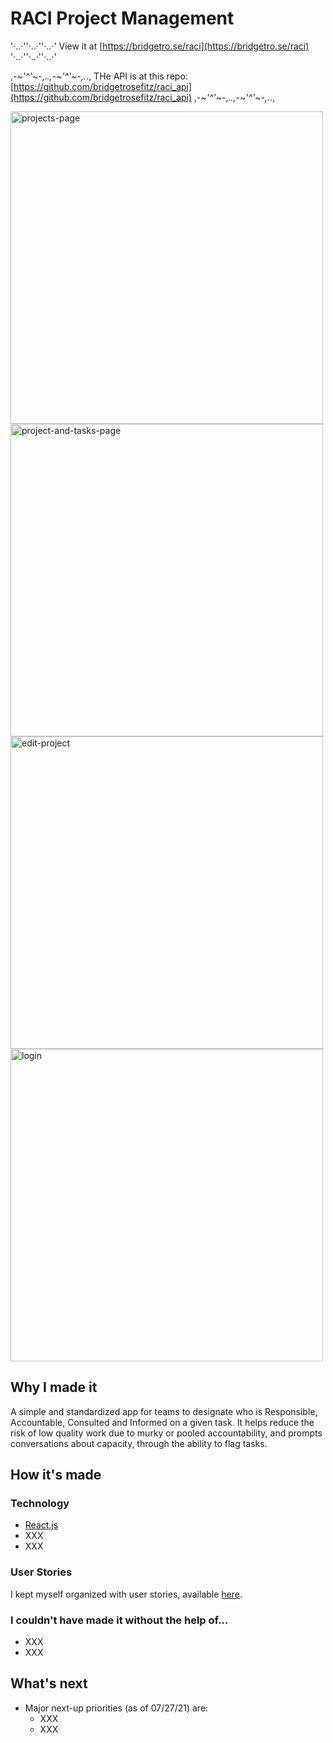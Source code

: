 # RACI Project Management 

'·..·''·..·''·..·' View it at [https://bridgetro.se/raci](https://bridgetro.se/raci) '·..·''·..·''·..·'

,-*~'^'~*-,._.,-*~'^'~*-,._., THe API is at this repo: [https://github.com/bridgetrosefitz/raci_api](https://github.com/bridgetrosefitz/raci_api) ,-*~'^'~*-,._.,-*~'^'~*-,._., 

<p float="left">
  <img alt='projects-page' src="https://bridgetro.se/project-snapshots/raci/raci-5-projects-page.png" width='500' />
  <img alt="project-and-tasks-page" src="https://bridgetro.se/project-snapshots/raci/raci-1-project-and-tasks-page.png" width='500'/>
  <img alt="edit-project" src="https://bridgetro.se/project-snapshots/raci/raci-6-edit-project.png" width='500'/>
  <img alt="login" src="https://bridgetro.se/project-snapshots/raci/raci-3-login.png" width='500'/>
</p>

## Why I made it

A simple and standardized app for teams to designate who is Responsible, Accountable, Consulted and Informed on a given task. It helps reduce the risk of low quality work due to murky or pooled accountability, and prompts conversations about capacity, through the ability to flag tasks.

## How it's made

### Technology

* [React.js](https://reactjs.org/)
* XXX
* XXX

### User Stories

I kept myself organized with user stories, available [here](https://bridgetrosefitz.notion.site/Bridget-Fitzgerald-RACI-3166a2742268438889473e69c943d72e).

### I couldn't have made it without the help of...

* XXX
* XXX


## What's next

* Major next-up priorities (as of 07/27/21) are:
  * XXX
  * XXX
